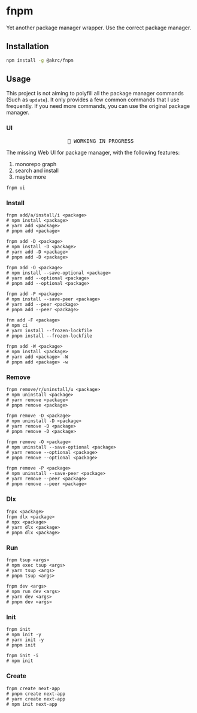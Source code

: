 # fnpm

Yet another package manager wrapper. Use the correct package manager.

## Installation

```bash
npm install -g @akrc/fnpm
```

## Usage

This project is not aiming to polyfill all the package manager commands (Such as `update`). It only provides a few common commands that I use frequently. If you need more commands, you can use the original package manager.

### UI

<pre align="center">
🧪 WORKING IN PROGRESS
</pre>

The missing Web UI for package manager, with the following features:

1. monorepo graph
2. search and install
3. maybe more

```
fnpm ui
```

### Install

```
fnpm add/a/install/i <package>
# npm install <package>
# yarn add <package>
# pnpm add <package>

fnpm add -D <package>
# npm install -D <package>
# yarn add -D <package>
# pnpm add -D <package>

fnpm add -O <package>
# npm install --save-optional <package>
# yarn add --optional <package>
# pnpm add --optional <package>

fnpm add -P <package>
# npm install --save-peer <package>
# yarn add --peer <package>
# pnpm add --peer <package>

fnm add -F <package>
# npm ci
# yarn install --frozen-lockfile
# pnpm install --frozen-lockfile

fnpm add -W <package>
# npm install <package>
# yarn add <package> -W
# pnpm add <package> -w
```

### Remove

```
fnpm remove/r/uninstall/u <package>
# npm uninstall <package>
# yarn remove <package>
# pnpm remove <package>

fnpm remove -D <package>
# npm uninstall -D <package>
# yarn remove -D <package>
# pnpm remove -D <package>

fnpm remove -O <package>
# npm uninstall --save-optional <package>
# yarn remove --optional <package>
# pnpm remove --optional <package>

fnpm remove -P <package>
# npm uninstall --save-peer <package>
# yarn remove --peer <package>
# pnpm remove --peer <package>
```

### Dlx

```
fnpx <package>
fnpm dlx <package>
# npx <package>
# yarn dlx <package>
# pnpm dlx <package>
```

### Run

```
fnpm tsup <args>
# npm exec tsup <args>
# yarn tsup <args>
# pnpm tsup <args>
```

```
fnpm dev <args>
# npm run dev <args>
# yarn dev <args>
# pnpm dev <args>
```

### Init

```
fnpm init
# npm init -y
# yarn init -y
# pnpm init

fnpm init -i
# npm init
```

### Create

```
fnpm create next-app
# pnpm create next-app
# yarn create next-app
# npm init next-app
```
